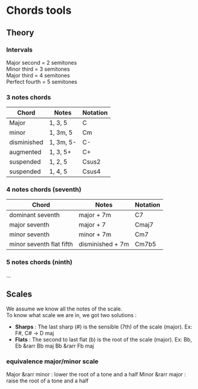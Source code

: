 # Chords tools

## Theory

### Intervals

Major second = 2 semitones  
Minor third = 3 semitones  
Major third = 4 semitones  
Perfect fourth = 5 semitones  

### 3 notes chords

| Chord | Notes | Notation |
|-------|-------|----------|
| Major | 1, 3, 5 | C |
| minor | 1, 3m, 5 | Cm |
| disminished | 1, 3m, 5- | C- |
| augmented | 1, 3, 5+ | C+ |
| suspended | 1, 2, 5 | Csus2 |
| suspended | 1, 4, 5 | Csus4 |

### 4 notes chords (seventh)

| Chord | Notes | Notation |
|-------|-------|----------|
| dominant seventh | major + 7m | C7 |
| major seventh | major + 7 | Cmaj7 |
| minor seventh | minor + 7m | Cm7 |
| minor seventh flat fifth | disminished + 7m | Cm7b5 |

### 5 notes chords (ninth)

...

## Scales

We assume we know all the notes of the scale.  
To know what scale we are in, we got two solutions :
* __Sharps__ : The last sharp (#) is the sensible (7th) of the scale (major). 
  Ex: F#, C# -> D maj
* __Flats__ : The second to last flat (b) is the root of the scale (major).
  Ex: Bb, Eb &rarr Bb maj
      Bb &rarr Fb maj

### equivalence major/minor scale
Major &rarr minor : lower the root of a tone and a half
Minor &rarr major : raise the root of a tone and a half

